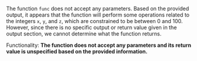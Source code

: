The function `func` does not accept any parameters. Based on the provided output, it appears that the function will perform some operations related to the integers `x`, `y`, and `z`, which are constrained to be between 0 and 100. However, since there is no specific output or return value given in the output section, we cannot determine what the function returns.

Functionality: **The function does not accept any parameters and its return value is unspecified based on the provided information.**